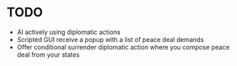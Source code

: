 # TODO
* AI actively using diplomatic actions 
* Scripted GUI receive a popup with a list of peace deal demands
* Offer conditional surrender diplomatic action where you compose peace deal from your states